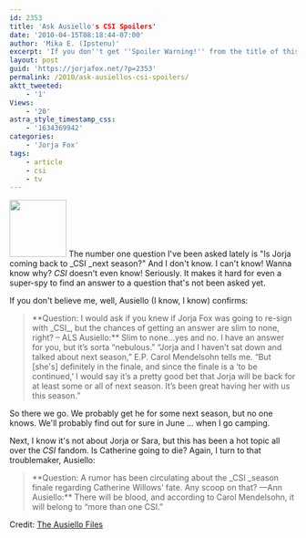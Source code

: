 ```yaml
---
id: 2353
title: 'Ask Ausiello's CSI Spoilers'
date: '2010-04-15T08:18:44-07:00'
author: 'Mika E. (Ipstenu)'
excerpt: 'If you don''t get ''Spoiler Warning!'' from the title of this post, well, then I can''t help you.  Season finale spoilers here.'
layout: post
guid: 'https://jorjafox.net/?p=2353'
permalink: /2010/ask-ausiellos-csi-spoilers/
aktt_tweeted:
    - '1'
Views:
    - '20'
astra_style_timestamp_css:
    - '1634369942'
categories:
    - 'Jorja Fox'
tags:
    - article
    - csi
    - tv
---
```


<a href="//static.jorjafox.net/wordpress/2010/04/ausiellomug.jpg"><img src="//static.jorjafox.net/wordpress/2010/04/ausiellomug-100x100.jpg" alt="" title="ausiellomug" width="100" height="100" class="alignleft size-thumbnail wp-image-2354" /></a> The number one question I've been asked lately is "Is Jorja coming back to _CSI _next season?"  And I don't know. I can't know! Wanna know why?  _CSI_ doesn't even know!  Seriously.  It makes it hard for even a super-spy to find an answer to a question that's not been asked yet.

If you don't believe me, well, Ausiello (I know, I know) confirms:
<blockquote>**Question: I would ask if you knew if Jorja Fox was going to re-sign with _CSI_, but the chances of getting an answer are slim to none, right? – ALS
Ausiello:** Slim to none…yes and no. I have an answer for you, but it’s sorta “nebulous.” “Jorja and I haven’t sat down and talked about next season,” E.P. Carol Mendelsohn tells me. “But [she's] definitely in the finale, and since the finale is a ‘to be continued,’ I would say it’s a pretty good bet that Jorja will be back for at least some or all of next season. It’s been great having her with us this season.”</blockquote>

So there we go.  We probably get he for some next season, but no one knows.  We'll probably find out for sure in June ... when I go camping.

Next, I know it's not about Jorja or Sara, but this has been a hot topic all over the _CSI_ fandom.  Is Catherine going to die?  Again, I turn to that troublemaker, Ausiello:
<blockquote>**Question: A rumor has been circulating about the _CSI _season finale regarding Catherine Willows’ fate. Any scoop on that? —Ann
Ausiello:** There will be blood, and according to Carol Mendelsohn, it will belong to “more than one CSI.”</blockquote>

Credit: <a href="http://ausiellofiles.ew.com/2010/04/14/ask-ausiello-spoilers-house-chuck-24/">The Ausiello Files</a>

